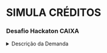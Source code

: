 # SIMULA CRÉDITOS

### Desafio Hackaton CAIXA

<details>
<summary>Descrição da Demanda</summary>  

#### Perfil: FRONT-END

Construa uma aplicação que permita que o cliente realize a simulação de um produto de crédito.

A aplicação pode ser desenvolvida em qualquer linguagem de programação e para qualquer plataforma, mobile ou desktop.

Vamos desenvolver uma aplicação Front-end em qualquer linguagem de programação que terá como requisitos:

- Permitir que o cliente acesse por meio de aplicativo mobile OU página WEB a aplicação;
- Permitir que o cliente informe valor desejado de contratação e prazo para realizar a
simulação;
- Realizar chamada a serviço REST que realiza a simulação;
- Exibir os dados da simulação de forma intuitiva.

Links e Referências
- https://design.caixa

Serão avaliados critérios de usabilidade, performance, responsividade e aderência às boas práticas de design.
Para construção de sua aplicação deve ser utilizado o serviço abaixo, para realização da simulação:
- **URL API**: https://apphackaixades.azurewebsites.net/api/Simulacao
- **Documentação da API**: https://apphackaixades.azurewebsites.net/swagger/index.html

Exemplo de chamada:
```
curl -X 'POST' \
    'https://apphackaixades.azurewebsites.net/api/Simulacao' \
    -H 'accept: text/plain' \
    -H 'Content-Type: application/json' \
    -d '{
    "valorDesejado": 500,
    "prazo": 5
}
```

</details>

